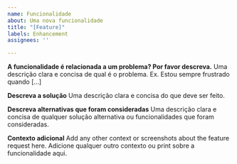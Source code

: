 ```yaml
---
name: Funcionalidade
about: Uma nova funcionalidade
title: "[Feature]"
labels: Enhancement
assignees: ''

---
```


**A funcionalidade é relacionada a um problema? Por favor descreva.**
Uma descrição clara e concisa de qual é o problema. Ex. Estou sempre frustrado quando [...]

**Descreva a solução**
Uma descrição clara e concisa do que deve ser feito.

**Descreva alternativas que foram consideradas**
Uma descrição clara e concisa de qualquer solução alternativa ou funcionalidades que foram consideradas.

**Contexto adicional**
Add any other context or screenshots about the feature request here.
Adicione qualquer outro contexto ou print sobre a funcionalidade aqui.
